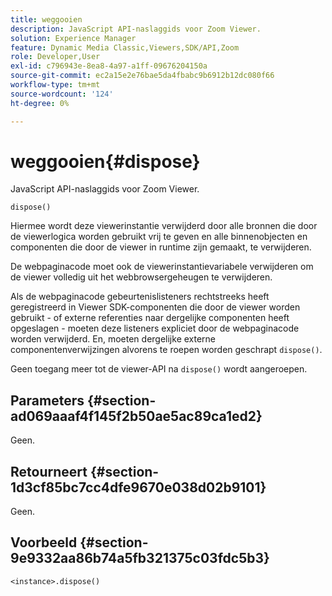 ```yaml
---
title: weggooien
description: JavaScript API-naslaggids voor Zoom Viewer.
solution: Experience Manager
feature: Dynamic Media Classic,Viewers,SDK/API,Zoom
role: Developer,User
exl-id: c796943e-8ea8-4a97-a1ff-09676204150a
source-git-commit: ec2a15e2e76bae5da4fbabc9b6912b12dc080f66
workflow-type: tm+mt
source-wordcount: '124'
ht-degree: 0%

---
```


# weggooien{#dispose}

JavaScript API-naslaggids voor Zoom Viewer.

`dispose()`

Hiermee wordt deze viewerinstantie verwijderd door alle bronnen die door de viewerlogica worden gebruikt vrij te geven en alle binnenobjecten en componenten die door de viewer in runtime zijn gemaakt, te verwijderen.

De webpaginacode moet ook de viewerinstantievariabele verwijderen om de viewer volledig uit het webbrowsergeheugen te verwijderen.

Als de webpaginacode gebeurtenislisteners rechtstreeks heeft geregistreerd in Viewer SDK-componenten die door de viewer worden gebruikt - of externe referenties naar dergelijke componenten heeft opgeslagen - moeten deze listeners expliciet door de webpaginacode worden verwijderd. En, moeten dergelijke externe componentenverwijzingen alvorens te roepen worden geschrapt `dispose()`.

Geen toegang meer tot de viewer-API na `dispose()` wordt aangeroepen.

## Parameters {#section-ad069aaaf4f145f2b50ae5ac89ca1ed2}

Geen.

## Retourneert {#section-1d3cf85bc7cc4dfe9670e038d02b9101}

Geen.

## Voorbeeld {#section-9e9332aa86b74a5fb321375c03fdc5b3}

```
<instance>.dispose()
```
